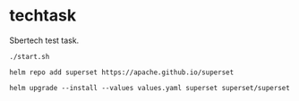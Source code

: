 # techtask
Sbertech test task.
```
./start.sh
```
```
helm repo add superset https://apache.github.io/superset
```
```
helm upgrade --install --values values.yaml superset superset/superset
```
